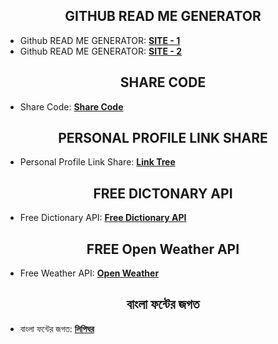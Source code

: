 <h2 align="center">GITHUB READ ME GENERATOR</h2>

- Github READ ME GENERATOR:  **[SITE - 1](https://rahuldkjain.github.io/gh-profile-readme-generator/)**
- Github READ ME GENERATOR:  **[SITE - 2](https://arturssmirnovs.github.io/github-profile-readme-generator/)**



<h2 align="center">SHARE CODE</h2>

- Share Code:  **[Share Code](https://codeshare.io/)**


<h2 align="center">PERSONAL PROFILE LINK SHARE</h2>

- Personal Profile Link Share:  **[Link Tree](https://linktr.ee/)**


<h2 align="center">FREE DICTONARY API</h2>

- Free Dictionary API:  **[Free Dictionary API](https://dictionaryapi.dev/)**

<h2 align="center">FREE Open Weather API</h2>

- Free Weather API: **[Open Weather](https://openweathermap.org/)**


<h2 align="center"> বাংলা ফন্টের জগত</h2>

- বাংলা ফন্টের জগত: **[লিপিঘর](https://lipighor.com/)**
